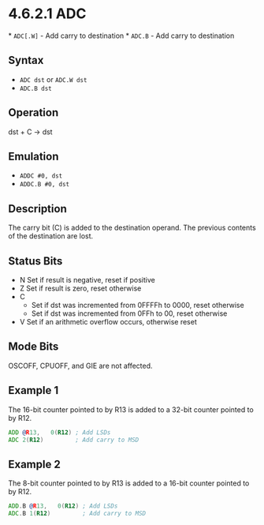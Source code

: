 # 4.6.2.1 ADC

\* `ADC[.W]` - Add carry to destination
\* `ADC.B` - Add carry to destination

## Syntax

- `ADC dst` or `ADC.W dst`
- `ADC.B dst`

## Operation

dst + C → dst

## Emulation

- `ADDC #0, dst`
- `ADDC.B #0, dst`

## Description

The carry bit (C) is added to the destination operand. The previous contents of the destination are lost.

## Status Bits

- N Set if result is negative, reset if positive
- Z Set if result is zero, reset otherwise
- C
  - Set if dst was incremented from 0FFFFh to 0000, reset otherwise<br>
  - Set if dst was incremented from 0FFh to 00, reset otherwise
- V Set if an arithmetic overflow occurs, otherwise reset

## Mode Bits

OSCOFF, CPUOFF, and GIE are not affected.

## Example 1

The 16-bit counter pointed to by R13 is added to a 32-bit counter pointed to by R12.

```asm
ADD @R13,   0(R12) ; Add LSDs
ADC 2(R12)         ; Add carry to MSD
```

## Example 2

The 8-bit counter pointed to by R13 is added to a 16-bit counter pointed to by R12.

```asm
ADD.B @R13,   0(R12) ; Add LSDs
ADC.B 1(R12)         ; Add carry to MSD
```
